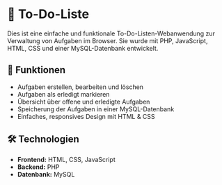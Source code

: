 # 📝 To-Do-Liste

Dies ist eine einfache und funktionale To-Do-Listen-Webanwendung zur Verwaltung von Aufgaben im Browser. Sie wurde mit PHP, JavaScript, HTML, CSS und einer MySQL-Datenbank entwickelt.

## 🚀 Funktionen

- Aufgaben erstellen, bearbeiten und löschen
- Aufgaben als erledigt markieren
- Übersicht über offene und erledigte Aufgaben
- Speicherung der Aufgaben in einer MySQL-Datenbank
- Einfaches, responsives Design mit HTML & CSS

## 🛠️ Technologien

- **Frontend:** HTML, CSS, JavaScript
- **Backend:** PHP
- **Datenbank:** MySQL
